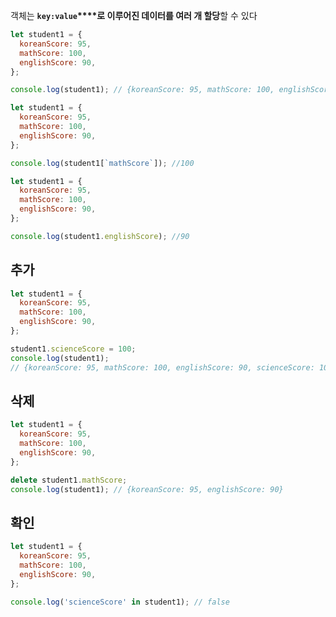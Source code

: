 객체는 **`key:value`****로 이루어진 데이터를 여러 개 할당**할 수 있다

```JavaScript
let student1 = {
  koreanScore: 95,
  mathScore: 100,
  englishScore: 90,
};

console.log(student1); // {koreanScore: 95, mathScore: 100, englishScore: 90}
```

```JavaScript
let student1 = {
  koreanScore: 95,
  mathScore: 100,
  englishScore: 90,
};

console.log(student1[`mathScore`]); //100
```

```JavaScript
let student1 = {
  koreanScore: 95,
  mathScore: 100,
  englishScore: 90,
};

console.log(student1.englishScore); //90
```

## 추가

```JavaScript
let student1 = {
  koreanScore: 95,
  mathScore: 100,
  englishScore: 90,
};

student1.scienceScore = 100;
console.log(student1);
// {koreanScore: 95, mathScore: 100, englishScore: 90, scienceScore: 100}
```

## 삭제

```JavaScript
let student1 = {
  koreanScore: 95,
  mathScore: 100,
  englishScore: 90,
};

delete student1.mathScore;
console.log(student1); // {koreanScore: 95, englishScore: 90}
```

## 확인

```JavaScript
let student1 = {
  koreanScore: 95,
  mathScore: 100,
  englishScore: 90,
};

console.log('scienceScore' in student1); // false
```